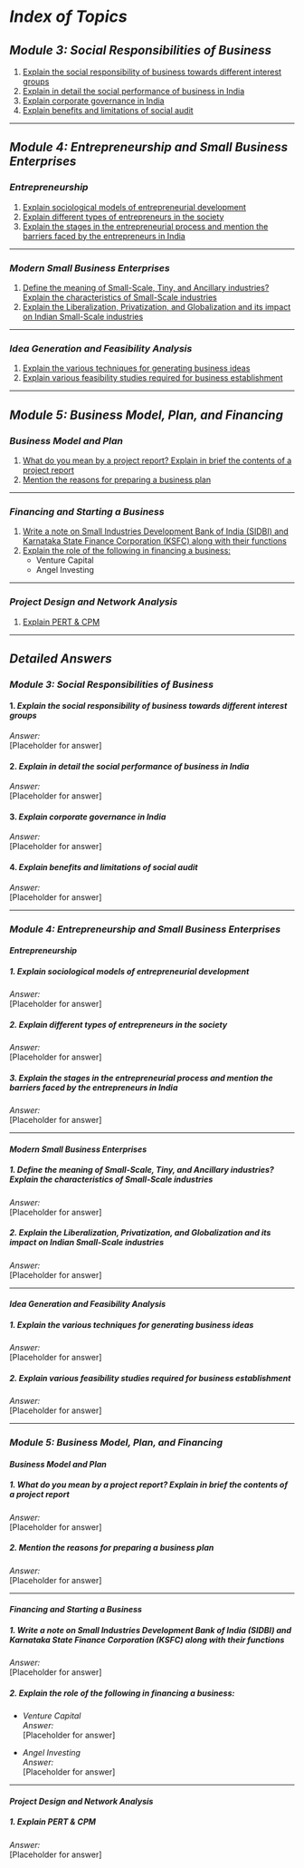 
# *Index of Topics*

## *Module 3: Social Responsibilities of Business*

1. [Explain the social responsibility of business towards different interest groups](#mod3ques1)  
2. [Explain in detail the social performance of business in India](#mod3ques2)  
3. [Explain corporate governance in India](#mod3ques3)  
4. [Explain benefits and limitations of social audit](#mod3ques4)  

---

## *Module 4: Entrepreneurship and Small Business Enterprises*

### *Entrepreneurship*
1. [Explain sociological models of entrepreneurial development](#mod4ques1)  
2. [Explain different types of entrepreneurs in the society](#mod4ques2)  
3. [Explain the stages in the entrepreneurial process and mention the barriers faced by the entrepreneurs in India](#mod4ques3)  

---

### *Modern Small Business Enterprises*
1. [Define the meaning of Small-Scale, Tiny, and Ancillary industries? Explain the characteristics of Small-Scale industries](#mod4ques4)  
2. [Explain the Liberalization, Privatization, and Globalization and its impact on Indian Small-Scale industries](#mod4ques5)  

---

### *Idea Generation and Feasibility Analysis*
1. [Explain the various techniques for generating business ideas](#mod4ques6)  
2. [Explain various feasibility studies required for business establishment](#mod4ques7)  

---

## *Module 5: Business Model, Plan, and Financing*

### *Business Model and Plan*
1. [What do you mean by a project report? Explain in brief the contents of a project report](#mod5ques1)  
2. [Mention the reasons for preparing a business plan](#mod5ques2)  

---

### *Financing and Starting a Business*

1. [Write a note on Small Industries Development Bank of India (SIDBI) and Karnataka State Finance Corporation (KSFC) along with their functions](#mod5ques3)  
2. [Explain the role of the following in financing a business:](#mod5ques4)  
   - Venture Capital  
   - Angel Investing  

---

### *Project Design and Network Analysis*
1. [Explain PERT & CPM](#mod5ques5)

---

## *Detailed Answers*

### *Module 3: Social Responsibilities of Business*

#### 1. *Explain the social responsibility of business towards different interest groups*  
*Answer:*  
[Placeholder for answer]  

#### 2. *Explain in detail the social performance of business in India*  
*Answer:*  
[Placeholder for answer]  

#### 3. *Explain corporate governance in India*  
*Answer:*  
[Placeholder for answer]  

#### 4. *Explain benefits and limitations of social audit*  
*Answer:*  
[Placeholder for answer]  

---

### *Module 4: Entrepreneurship and Small Business Enterprises*

#### *Entrepreneurship*

##### 1. *Explain sociological models of entrepreneurial development*  
*Answer:*  
[Placeholder for answer]  

##### 2. *Explain different types of entrepreneurs in the society*  
*Answer:*  
[Placeholder for answer]  

##### 3. *Explain the stages in the entrepreneurial process and mention the barriers faced by the entrepreneurs in India*  
*Answer:*  
[Placeholder for answer]  

---

#### *Modern Small Business Enterprises*

##### 1. *Define the meaning of Small-Scale, Tiny, and Ancillary industries? Explain the characteristics of Small-Scale industries*  
*Answer:*  
[Placeholder for answer]  

##### 2. *Explain the Liberalization, Privatization, and Globalization and its impact on Indian Small-Scale industries*  
*Answer:*  
[Placeholder for answer]  

---

#### *Idea Generation and Feasibility Analysis*

##### 1. *Explain the various techniques for generating business ideas*  
*Answer:*  
[Placeholder for answer]  

##### 2. *Explain various feasibility studies required for business establishment*  
*Answer:*  
[Placeholder for answer]  

---

### *Module 5: Business Model, Plan, and Financing*

#### *Business Model and Plan*

##### 1. *What do you mean by a project report? Explain in brief the contents of a project report*  
*Answer:*  
[Placeholder for answer]  

##### 2. *Mention the reasons for preparing a business plan*  
*Answer:*  
[Placeholder for answer]  

---

#### *Financing and Starting a Business*

##### 1. *Write a note on Small Industries Development Bank of India (SIDBI) and Karnataka State Finance Corporation (KSFC) along with their functions*  
*Answer:*  
[Placeholder for answer]  

##### 2. *Explain the role of the following in financing a business:*  
   - *Venture Capital*  
   *Answer:*  
   [Placeholder for answer]  

   - *Angel Investing*  
   *Answer:*  
   [Placeholder for answer]  

---

#### *Project Design and Network Analysis*

##### 1. *Explain PERT & CPM*  
*Answer:*  
[Placeholder for answer]  

